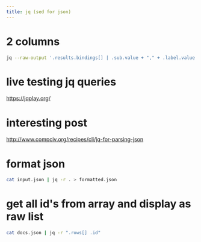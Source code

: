 ```yaml
---
title: jq (sed for json)
---
```


# 2 columns
```bash
jq --raw-output '.results.bindings[] | .sub.value + "," + .label.value' < rce-cht.json > rce-cht.csv```
```

# live testing jq queries
https://jqplay.org/

# interesting post
<http://www.compciv.org/recipes/cli/jq-for-parsing-json>

# format json
```bash
cat input.json | jq -r . > formatted.json
```

# get all id's from array and display as raw list
```bash
cat docs.json | jq -r ".rows[] .id"
```
